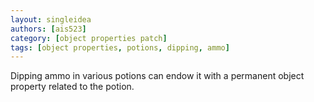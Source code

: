 ```yaml
---
layout: singleidea
authors: [ais523]
category: [object properties patch]
tags: [object properties, potions, dipping, ammo]
---
```

Dipping ammo in various potions can endow it with a permanent object property
related to the potion.
